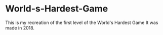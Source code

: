 # World-s-Hardest-Game

This is my recreation of the first level of the World's Hardest Game
It was made in 2018.
